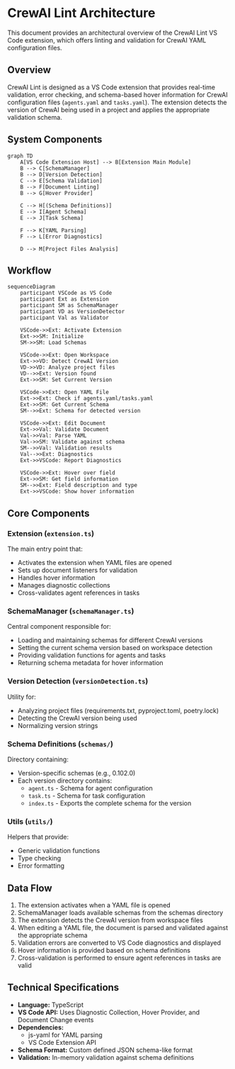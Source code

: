 # CrewAI Lint Architecture

This document provides an architectural overview of the CrewAI Lint VS Code extension, which offers linting and validation for CrewAI YAML configuration files.

## Overview

CrewAI Lint is designed as a VS Code extension that provides real-time validation, error checking, and schema-based hover information for CrewAI configuration files (`agents.yaml` and `tasks.yaml`). The extension detects the version of CrewAI being used in a project and applies the appropriate validation schema.

## System Components

```mermaid
graph TD
    A[VS Code Extension Host] --> B[Extension Main Module]
    B --> C[SchemaManager]
    B --> D[Version Detection]
    C --> E[Schema Validation]
    B --> F[Document Linting]
    B --> G[Hover Provider]
    
    C --> H[(Schema Definitions)]
    E --> I[Agent Schema]
    E --> J[Task Schema]
    
    F --> K[YAML Parsing]
    F --> L[Error Diagnostics]
    
    D --> M[Project Files Analysis]
```

## Workflow

```mermaid
sequenceDiagram
    participant VSCode as VS Code
    participant Ext as Extension
    participant SM as SchemaManager
    participant VD as VersionDetector
    participant Val as Validator
    
    VSCode->>Ext: Activate Extension
    Ext->>SM: Initialize
    SM->>SM: Load Schemas
    
    VSCode->>Ext: Open Workspace
    Ext->>VD: Detect CrewAI Version
    VD->>VD: Analyze project files
    VD-->>Ext: Version found
    Ext->>SM: Set Current Version
    
    VSCode->>Ext: Open YAML File
    Ext->>Ext: Check if agents.yaml/tasks.yaml
    Ext->>SM: Get Current Schema
    SM-->>Ext: Schema for detected version
    
    VSCode->>Ext: Edit Document
    Ext->>Val: Validate Document
    Val->>Val: Parse YAML
    Val->>SM: Validate against schema
    SM-->>Val: Validation results
    Val-->>Ext: Diagnostics
    Ext->>VSCode: Report Diagnostics
    
    VSCode->>Ext: Hover over field
    Ext->>SM: Get field information
    SM-->>Ext: Field description and type
    Ext->>VSCode: Show hover information
```

## Core Components

### Extension (`extension.ts`)

The main entry point that:
- Activates the extension when YAML files are opened
- Sets up document listeners for validation
- Handles hover information
- Manages diagnostic collections
- Cross-validates agent references in tasks

### SchemaManager (`schemaManager.ts`)

Central component responsible for:
- Loading and maintaining schemas for different CrewAI versions
- Setting the current schema version based on workspace detection
- Providing validation functions for agents and tasks
- Returning schema metadata for hover information

### Version Detection (`versionDetection.ts`)

Utility for:
- Analyzing project files (requirements.txt, pyproject.toml, poetry.lock)
- Detecting the CrewAI version being used
- Normalizing version strings

### Schema Definitions (`schemas/`)

Directory containing:
- Version-specific schemas (e.g., 0.102.0)
- Each version directory contains:
  - `agent.ts` - Schema for agent configuration
  - `task.ts` - Schema for task configuration
  - `index.ts` - Exports the complete schema for the version

### Utils (`utils/`)

Helpers that provide:
- Generic validation functions
- Type checking
- Error formatting

## Data Flow

1. The extension activates when a YAML file is opened
2. SchemaManager loads available schemas from the schemas directory
3. The extension detects the CrewAI version from workspace files
4. When editing a YAML file, the document is parsed and validated against the appropriate schema
5. Validation errors are converted to VS Code diagnostics and displayed
6. Hover information is provided based on schema definitions
7. Cross-validation is performed to ensure agent references in tasks are valid

## Technical Specifications

- **Language:** TypeScript
- **VS Code API:** Uses Diagnostic Collection, Hover Provider, and Document Change events
- **Dependencies:** 
  - js-yaml for YAML parsing
  - VS Code Extension API
- **Schema Format:** Custom defined JSON schema-like format
- **Validation:** In-memory validation against schema definitions 